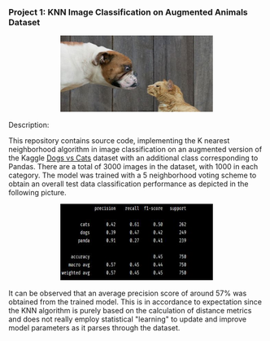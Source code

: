 ### Project 1: KNN Image Classification on Augmented Animals Dataset

<p align="center">
  <img width="300" height="150" src="./dog_cat.JPG">
</p>

Description:

This repository contains source code, implementing the K nearest 
neighborhood algorithm in image classification on an augmented 
version of the Kaggle  [Dogs vs Cats](https://www.kaggle.com/c/dogs-vs-cats) 
dataset with an additional class corresponding to Pandas. There are 
a total of 3000 images in the dataset, with 1000 in each 
category. The model was trained with a 5 neighborhood voting scheme
to obtain an overall test data classification performance as 
depicted in the following picture.


<p align="center">
  <img width="300" height="150" src="./result.JPG">
</p>

It can be observed that an average precision score of around 57% 
was obtained from the trained model. This is in accordance to 
expectation since the KNN algorithm is purely based on the 
calculation of distance metrics and does not really employ 
statistical "learning" to update and improve model parameters as it
parses through the dataset.
   